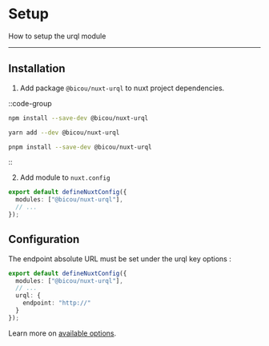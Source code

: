 # Setup

How to setup the urql module

---

## Installation

1. Add package `@bicou/nuxt-urql` to nuxt project dependencies.

::code-group
```bash [npm]
npm install --save-dev @bicou/nuxt-urql
```

```bash [yarn]
yarn add --dev @bicou/nuxt-urql
```

```bash [pnpm]
pnpm install --save-dev @bicou/nuxt-urql
```
::


2. Add module to `nuxt.config`

```typescript [nuxt.config]
export default defineNuxtConfig({
  modules: ["@bicou/nuxt-urql"],
  // ...
});
```

## Configuration

The endpoint absolute URL must be set under the urql key options :

```typescript [nuxt.config]
export default defineNuxtConfig({
  modules: ["@bicou/nuxt-urql"],
  // ...
  urql: {
    endpoint: "http://"
  }
});
```

Learn more on [available options](/guide/options).

